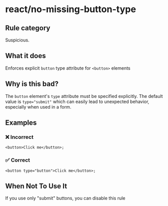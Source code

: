 # react/no-missing-button-type

<!-- end auto-generated rule header -->

## Rule category

Suspicious.

## What it does

Enforces explicit `button` type attribute for `<button>` elements

## Why is this bad?

The `button` element's `type` attribute must be specified explicitly. The default value is `type="submit"` which can easily lead to unexpected behavior, especially when used in a form.

## Examples

### ❌ Incorrect

```tsx
<button>Click me</button>;
```

### ✅ Correct

```tsx
<button type="button">Click me</button>;
```

## When Not To Use It

If you use only "submit" buttons, you can disable this rule
